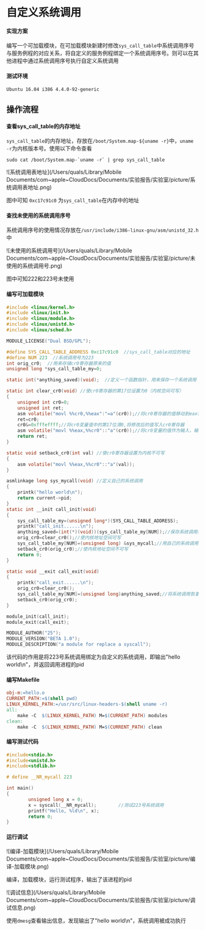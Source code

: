 # 自定义系统调用

#### 实现方案

编写一个可加载模块，在可加载模块新建时修改`sys_call_table`中系统调用序号与服务例程的对应关系，将自定义的服务例程绑定一个系统调用序号。则可以在其他进程中通过系统调用序号执行自定义系统调用

#### 测试环境

`Ubuntu 16.04 i386 4.4.0-92-generic`

## 操作流程

#### 查看sys_call_table的内存地址

`sys_call_table`的内存地址，存放在`/boot/System.map-${uname -r}`中，`uname -r`为内核版本号。使用以下命令查看

```shell
sudo cat /boot/System.map-`uname -r` | grep sys_call_table
```

![系统调用表地址](/Users/quals/Library/Mobile Documents/com~apple~CloudDocs/Documents/实验报告/实验室/picture/系统调用表地址.png)

图中可知 `0xc17c91c0` 为`sys_call_table`在内存中的地址



#### 查找未使用的系统调用序号

系统调用序号的使用情况存放在`/usr/include/i386-linux-gnu/asm/unistd_32.h`中

![未使用的系统调用号](/Users/quals/Library/Mobile Documents/com~apple~CloudDocs/Documents/实验报告/实验室/picture/未使用的系统调用号.png)

图中可知222和223号未使用

#### 编写可加载模块

```c
#include <linux/kernel.h>
#include <linux/init.h>
#include <linux/module.h>
#include <linux/unistd.h>
#include <linux/sched.h>

MODULE_LICENSE("Dual BSD/GPL");

#define SYS_CALL_TABLE_ADDRESS 0xc17c91c0  //sys_call_table对应的地址
#define NUM 223  //系统调用号为223
int orig_cr0;  //用来存储cr0寄存器原来的值
unsigned long *sys_call_table_my=0;

static int(*anything_saved)(void);  //定义一个函数指针，用来保存一个系统调用

static int clear_cr0(void) //使cr0寄存器的第17位设置为0（内核空间可写）
{
    unsigned int cr0=0;
    unsigned int ret;
    asm volatile("movl %%cr0,%%eax":"=a"(cr0));//将cr0寄存器的值移动到eax寄存器中，同时输出到cr0变量中
    ret=cr0;
    cr0&=0xfffeffff;//将cr0变量值中的第17位清0,将修改后的值写入cr0寄存器
    asm volatile("movl %%eax,%%cr0"::"a"(cr0));//将cr0变量的值作为输入，输入到寄存器eax中，同时移动到寄存器cr0中
    return ret;
}

static void setback_cr0(int val) //使cr0寄存器设置为内核不可写
{
    asm volatile("movl %%eax,%%cr0"::"a"(val));
}

asmlinkage long sys_mycall(void) //定义自己的系统调用
{   
    printk("hello world\n");
    return current->pid;    
}
static int __init call_init(void)
{
    sys_call_table_my=(unsigned long*)(SYS_CALL_TABLE_ADDRESS);
    printk("call_init......\n");
    anything_saved=(int(*)(void))(sys_call_table_my[NUM]);//保存系统调用表中的NUM位置上的系统调用
    orig_cr0=clear_cr0();//使内核地址空间可写
    sys_call_table_my[NUM]=(unsigned long) &sys_mycall;//用自己的系统调用替换NUM位置上的系统调用
    setback_cr0(orig_cr0);//使内核地址空间不可写
    return 0;
}

static void __exit call_exit(void)
{
    printk("call_exit......\n");
    orig_cr0=clear_cr0();
    sys_call_table_my[NUM]=(unsigned long)anything_saved;//将系统调用恢复
    setback_cr0(orig_cr0);
}

module_init(call_init);
module_exit(call_exit);

MODULE_AUTHOR("25");
MODULE_VERSION("BETA 1.0");
MODULE_DESCRIPTION("a module for replace a syscall");
```

该代码的作用是将223号系统调用绑定为自定义的系统调用，即输出"hello world\n"，并返回调用进程的pid

#### 编写Makefile

```makefile
obj-m:=hello.o
CURRENT_PATH:=$(shell pwd)
LINUX_KERNEL_PATH:=/usr/src/linux-headers-$(shell uname -r)
all:
	make -C  $(LINUX_KERNEL_PATH) M=$(CURRENT_PATH) modules
clean:
	make -C  $(LINUX_KERNEL_PATH) M=$(CURRENT_PATH) clean
```

#### 编写测试代码

```c
#include<stdio.h>
#include<unistd.h>
#include<stdlib.h>

# define __NR_mycall 223

int main()
{
        unsigned long x = 0;
        x = syscall(__NR_mycall);        //测试223号系统调用
        printf("Hello, %ld\n", x);
        return 0;
}
```

#### 运行调试

![编译-加载模块](/Users/quals/Library/Mobile Documents/com~apple~CloudDocs/Documents/实验报告/实验室/picture/编译-加载模块.png)

编译，加载模块，运行测试程序，输出了该进程的pid

![调试信息](/Users/quals/Library/Mobile Documents/com~apple~CloudDocs/Documents/实验报告/实验室/picture/调试信息.png)

使用`dmesg`查看输出信息，发现输出了"hello world\n"，系统调用被成功执行